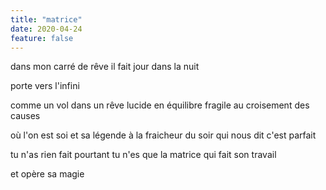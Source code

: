 ```yaml
---
title: "matrice"
date: 2020-04-24
feature: false
---
```


dans mon carré de rêve
il fait jour dans la nuit

porte vers l'infini

comme un vol dans un rêve lucide
en équilibre fragile au croisement des causes

où l'on est soi et sa légende
à la fraicheur du soir qui nous dit c'est parfait

tu n'as rien fait pourtant
tu n'es que la matrice qui fait son travail

et opère sa magie
